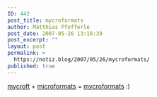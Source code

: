 ```yaml
---
ID: 442
post_title: mycroformats
author: Matthias Pfefferle
post_date: 2007-05-26 13:16:39
post_excerpt: ""
layout: post
permalink: >
  https://notiz.blog/2007/05/26/mycroformats/
published: true
---
```

<a href="http://mycroft.mozdev.org/">mycroft</a> + <a href="http://microformats.org">microformats</a> = <a href="http://notiz.blog/projects/mycroformats/">mycroformats</a> :)
